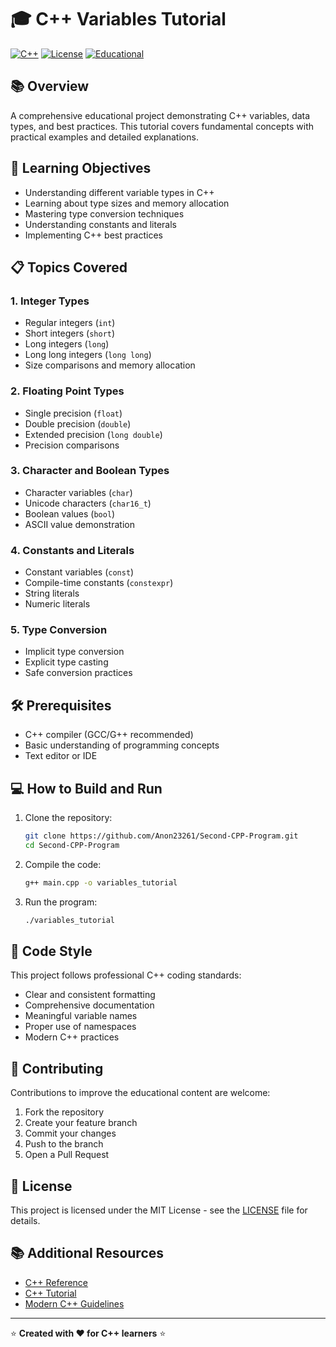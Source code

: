 # 🎓 C++ Variables Tutorial

[![C++](https://img.shields.io/badge/C++-17-blue.svg?style=flat&logo=c%2B%2B)](http://www.cplusplus.com/)
[![License](https://img.shields.io/badge/License-MIT-green.svg)](LICENSE)
[![Educational](https://img.shields.io/badge/Purpose-Educational-orange.svg)](README.md)

## 📚 Overview
A comprehensive educational project demonstrating C++ variables, data types, and best practices. This tutorial covers fundamental concepts with practical examples and detailed explanations.

## 🎯 Learning Objectives
- Understanding different variable types in C++
- Learning about type sizes and memory allocation
- Mastering type conversion techniques
- Understanding constants and literals
- Implementing C++ best practices

## 📋 Topics Covered

### 1. Integer Types
- Regular integers (`int`)
- Short integers (`short`)
- Long integers (`long`)
- Long long integers (`long long`)
- Size comparisons and memory allocation

### 2. Floating Point Types
- Single precision (`float`)
- Double precision (`double`)
- Extended precision (`long double`)
- Precision comparisons

### 3. Character and Boolean Types
- Character variables (`char`)
- Unicode characters (`char16_t`)
- Boolean values (`bool`)
- ASCII value demonstration

### 4. Constants and Literals
- Constant variables (`const`)
- Compile-time constants (`constexpr`)
- String literals
- Numeric literals

### 5. Type Conversion
- Implicit type conversion
- Explicit type casting
- Safe conversion practices

## 🛠️ Prerequisites
- C++ compiler (GCC/G++ recommended)
- Basic understanding of programming concepts
- Text editor or IDE

## 💻 How to Build and Run

1. Clone the repository:
   ```bash
   git clone https://github.com/Anon23261/Second-CPP-Program.git
   cd Second-CPP-Program
   ```

2. Compile the code:
   ```bash
   g++ main.cpp -o variables_tutorial
   ```

3. Run the program:
   ```bash
   ./variables_tutorial
   ```

## 📝 Code Style
This project follows professional C++ coding standards:
- Clear and consistent formatting
- Comprehensive documentation
- Meaningful variable names
- Proper use of namespaces
- Modern C++ practices

## 🤝 Contributing
Contributions to improve the educational content are welcome:
1. Fork the repository
2. Create your feature branch
3. Commit your changes
4. Push to the branch
5. Open a Pull Request

## 📄 License
This project is licensed under the MIT License - see the [LICENSE](LICENSE) file for details.

## 📚 Additional Resources
- [C++ Reference](http://www.cplusplus.com/reference/)
- [C++ Tutorial](http://www.cplusplus.com/doc/tutorial/)
- [Modern C++ Guidelines](https://isocpp.github.io/CppCoreGuidelines/CppCoreGuidelines)

---
⭐ **Created with ❤️ for C++ learners** ⭐

